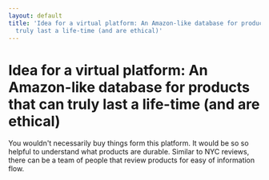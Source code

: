 ```yaml
---
layout: default
title: 'Idea for a virtual platform: An Amazon-like database for products that can
  truly last a life-time (and are ethical)'
---
```

# Idea for a virtual platform: An Amazon-like database for products that can truly last a life-time (and are ethical)

You wouldn't necessarily buy things form this platform. It would be so so helpful to understand what products are durable. Similar to NYC reviews, there can be a team of people that review products for easy of information flow. 